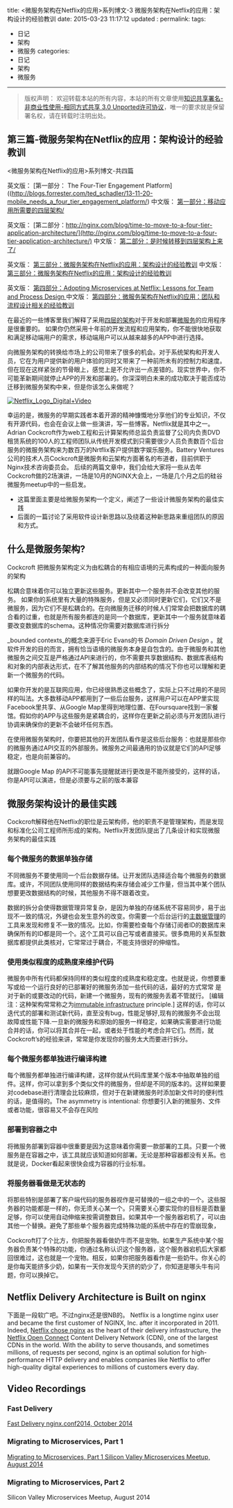title:	<微服务架构在Netflix的应用>系列博文-3 微服务架构在Netflix的应用：架构设计的经验教训
date: 2015-03-23 11:17:12
updated	: 
permalink: 
tags:
- 日记
- 架构
- 微服务
categories:
- 日记
- 架构
- 微服务


---

>版权声明：
>欢迎转载本站的所有内容，本站的所有文章使用[知识共享署名-非商业性使用-相同方式共享 3.0 Unported许可协议](http://creativecommons.org/licenses/by-nc-sa/3.0/deed.zh)，唯一的要求就是保留署名权，请在转载时注明出处。

##  第三篇-微服务架构在Netflix的应用：架构设计的经验教训

<微服务架构在Netflix的应用>系列博文-共四篇

英文版： [第一部分： The Four-Tier Engagement Platform]((http://blogs.forrester.com/ted_schadler/13-11-20-mobile_needs_a_four_tier_engagement_platform/)
中文版：
[第一部分：移动应用所需要的四层架构/](http://wanghaisheng.github.io/2015/03/23/time-to-move-to-a-four-tier-application-architecture)


英文版： [第二部分：http://nginx.com/blog/time-to-move-to-a-four-tier-application-architecture/](http://nginx.com/blog/time-to-move-to-a-four-tier-application-architecture/)
中文版：
[第二部分：是时候转移到四层架构上来了/](http://wanghaisheng.github.io/2015/03/23/time-to-move-to-a-four-tier-application-architecture)


英文版： [第三部分：微服务架构在Netflix的应用：架构设计的经验教训](http://nginx.com/blog/microservices-at-netflix-architectural-best-practices/)
中文版：
[第三部分：微服务架构在Netflix的应用：架构设计的经验教训](http://wanghaisheng.github.io/2015/03/23/microservices-at-netflix-architectural-best-practices)

英文版： 
[第四部分：Adopting Microservices at Netflix: Lessons for Team and Process Design ](http://nginx.com/blog/adopting-microservices-at-netflix-lessons-for-team-and-process-design/)
中文版： 
[第四部分：微服务架构在Netflix的应用：团队和流程设计相关的经验教训](http://wanghaisheng.github.io/2015/03/23/adopting-microservices-at-netflix-lessons-for-team-and-process-design)






在最近的一些博客里我们解释了采用[四层的架构](http://nginx.com/blog/time-to-move-to-a-four-tier-application-architecture/)对于开发和部署[微服务](http://nginx.com/blog/building-microservices-free-ebook-oreilly-nginx/)的应用程序是很重要的。
如果你仍然采用十年前的开发流程和应用架构，你不能很快地获取和满足移动端用户的需求，移动端用户可以从越来越多的APP中进行选择。


向微服务架构的转换给市场上的公司带来了很多的机会。对于系统架构和开发人员，它在为用户提供新的用户体验的同时又带来了一种前所未有的控制力和速度。但在现在这样紧张的节骨眼上，感觉上是不允许出一点差错的。现实世界中，你不可能革新期间就停止APP的开发和部署的。你深深明白未来的成功取决于能否成功迁移到微服务架构中来，但是你该怎么来做呢？


[![Netflix_Logo_Digital+Video](http://nginx.com/wp-content/uploads/2015/02/Netflix_Logo_Digital-Video-300x169.png)](http://nginx.com/wp-content/uploads/2015/02/Netflix_Logo_Digital-Video.png)

幸运的是，微服务的早期实践者本着开源的精神慷慨地分享他们的专业知识，不仅有开源代码，也会在会议上做一些演讲，写一些博客。Netflix就是其中之一。Adrian Cockcroft作为web工程和云计算架构师总监负责监督了公司内负责DVD租赁系统的100人的工程师团队从传统开发模式到只需要很少人员负责数百个后台服务的微服务架构来为数百万的Nrtflix客户提供数字娱乐服务。Battery Ventures公司的技术人员Cockcroft是微服务和云架构方面著名的布道者，目前供职于Nginx技术咨询委员会。
后续的两篇文章中，我们会给大家将一些从去年Cockcroft做的2场演讲，一场是10月的NGINX大会上，一场是几个月之后的硅谷微服务meetup中的一些启发。
* 这篇里面主要是给微服务架构一个定义，阐述了一些设计微服务架构的最佳实践
* 后面的一篇讨论了采用软件设计新思路以及绕着这种新思路来重组团队的原因和方式。


## 什么是微服务架构?

Cockcroft 把微服务架构定义为由松耦合的有相应语境的元素构成的一种面向服务的架构 

松耦合意味着你可以独立更新这些服务。更新其中一个服务并不会改变其他的服务。
如果你的系统里有大量的特殊服务，但是又必须同时更新它们，它们又不是微服务，因为它们不是松耦合的。在向微服务迁移的时候人们常常会把数据库的耦合看的过重，也就是所有服务都连的是同一个数据库，更新其中一个服务就意味着要改变数据库的schema。这种情况你需要对数据库进行拆分


_bounded contexts_的概念来源于Eric Evans的书 _Domain Driven Design_ 。就软件开发的目的而言，拥有恰当语境的微服务本身是自包含的。由于微服务和其他微服务之间交互是严格通过API来进行的，你不需要共享数据结构、数据库表结构和对象的内部表达形式，在不了解其他服务的内部结构的情况下你也可以理解和更新一个微服务的代码。

如果你开发的是互联网应用，你已经很熟悉这些概念了，实际上只不过用的不是同样的叫法。大多数移动APP都用到了一些后台服务，这样用户可以在APP里实现Facebook里共享、从Google Map里得到地理位置、在Foursquare找到一家餐馆。假如你的APP与这些服务是紧耦合的，这样你在更新之前必须与开发团队进行协调来确保你的更新不会破坏任何东西。

在使用微服务架构时，你要把其他的开发团队看作是这些后台服务：也就是那些你的微服务通过API交互的外部服务。微服务之间最通用的协议就是它们的API足够稳定，也是向前兼容的。

就跟Google Map 的API不可能事先提醒就进行更改是不能所接受的，这样的话，你是API可以演进，但是必须要与之前的版本兼容

## 微服务架构设计的最佳实践

Cockcroft解释他在Netflix的职位是云架构师，他的职责不是管理架构，而是发现和标准化公司工程师所形成的架构。Netflix开发团队提出了几条设计和实现微服务架构的最佳实践

###  每个微服务的数据单独存储

 不同微服务不要使用同一个后台数据存储。让开发团队选择适合每个微服务的数据库。或许，不同团队使用同样的数据结构来存储会减少工作量，但当其中某个团队想要更改数据结构的时候，其他服务不得不跟着改变。

 数据的拆分会使得数据管理异常复杂，是因为单独的存储系统不容易同步，易于出现不一致的情况，外键也会发生意外的改变。你需要一个后台运行的[主数据管理](http://en.wikipedia.org/wiki/Master_data_management)的工具来发现和修复不一致的情况。比如，你需要检查每个存储订阅者ID的数据库来确保所有的ID都是同一个。这个工具可以自己写或者直接买。很多商用的关系型数据库都提供此类核对，它常常过于耦合，不能支持很好的伸缩性。

### 使用类似程度的成熟度来维护代码

微服务中所有代码都保持同样的类似程度的成熟度和稳定度。也就是说，你想要重写或给一个运行良好的已部署好的微服务添加一些代码的话，最好的方式常常 是对于新的或要改动的代码，新建一个微服务，现有的微服务丢着不管就行。 [编辑注：这种架构常常称之为[immutable infrastructure](http://highops.com/insights/immutable-infrastructure-what-is-it/) principle.] 这样的话，你可以迭代式的部署和测试新代码，直至没有bug，性能足够好,现有的微服务不会出现故障或性能下降.一旦新的微服务和原始的服务一样稳定，如果确实需要进行功能合并的话，你可以将其合并在一起，或者处于性能的考虑合并它们。然而，就Cockcroft’s的经验来讲，常常是你发现你的服务太大而要进行拆分。


###  每个微服务都单独进行编译构建

每个微服务都单独进行编译构建，这样你就从代码库里某个版本中抽取单独的组件。这样，你可以拿到多个类似文件的微服务，但却是不同的版本的。这样如果要对codebase进行清理会比较麻烦，但对于在新建微服务时添加新文件时的便利性的话，是值得的。The asymmetry is intentional: 你想要引入新的微服务、文件或者功能，很容易又不会存在风险

### 部署到容器之中

将微服务部署到容器中很重要是因为这意味着你需要一款部署的工具。只要一个微服务是在容器之中，该工具就应该知道如何部署。无论是那种容器都没有关系。也就是说，Docker看起来很快会成为容器的行业标准。

###  将服务器看做是无状态的

将那些特别是部署了客户端代码的服务器视作是可替换的一组之中的一个。这些服务器的功能都是一样的，你无须关心某一个。只需要关心要实现你的目标是否数量足够，你可以使用自动伸缩来按需调整数目。如果其中一个服务器宕机了，可以由其他一个替换。避免了那些单个服务器完成特殊功能的系统中存在的雪崩现象，

Cockcroft打了个比方，你把服务器看做奶牛而不是宠物。如果生产系统中某个服务器负责某个特殊的功能，你通过名称认识这个服务器，这个服务器宕机后大家都回很难过，这也就是一个宠物。相反，如果你把服务器看作是一些奶牛。你关心的是你每天能挤多少奶，如果有一天你发现今天挤的奶少了，你知道是哪头牛有问题，你可以换掉它。

## Netflix Delivery Architecture is Built on nginx

下面是一段软广吧。不过nginx还是很NB的。
Netflix is a longtime nginx user and became the first customer of NGINX, Inc. after it incorporated in 2011. Indeed, [Netflix chose nginx](http://nginx.com/news/nginx-inc-consulted-netflix-open-connect-initiative/) as the heart of their delivery infrastructure, the [Netflix Open Connect](https://openconnect.itp.netflix.com/software/index.html "Open Connect Appliance Software") Content Delivery Network (CDN), one of the largest CDNs in the world. With the ability to serve thousands, and sometimes millions, of requests per second, nginx is an optimal solution for high-performance HTTP delivery and enables companies like Netflix to offer high-quality digital experiences to millions of customers every day.<a name="videos"></a>

## Video Recordings

### Fast Delivery

[Fast Delivery nginx.conf2014, October 2014 ](https://www.youtube.com/embed/5qJ_BibbMLw)

### Migrating to Microservices, Part 1
[Migrating to Microservices, Part 1 Silicon Valley Microservices Meetup, August 2014](https://www.youtube.com/embed/1wiMLkXz26M)

### Migrating to Microservices, Part 2

Silicon Valley Microservices Meetup, August 2014
